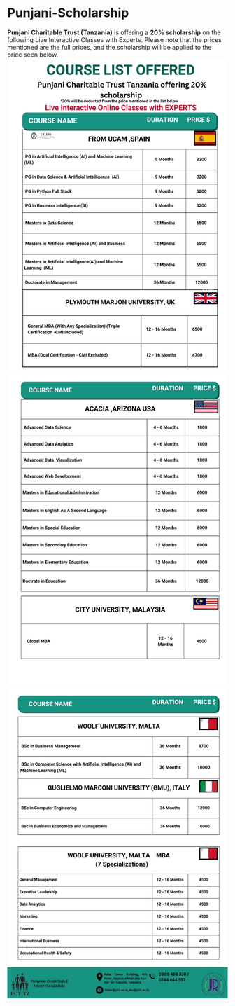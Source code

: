 # Punjani-Scholarship
**Punjani Charitable Trust (Tanzania)** is offering a **20% scholarship** on the following Live Interactive Classes with Experts. Please note that the prices mentioned are the full prices, and the scholarship will be applied to the price seen below.
![List1](1.jpg)
![List2](2.jpg)
![List3](3.jpg)
